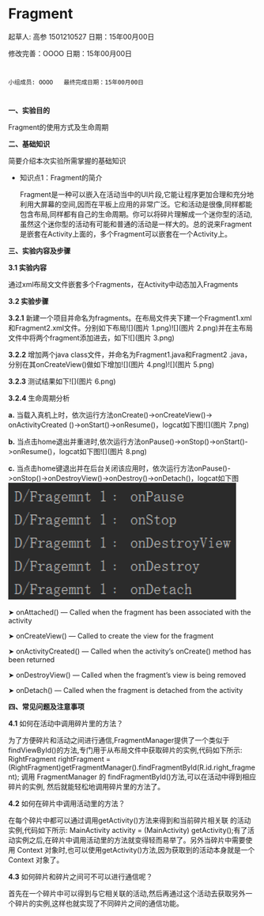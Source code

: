 # Fragment

起草人: 高参 1501210527   日期：15年00月00日

修改完善：OOOO   日期：15年00月00日
# 


    小组成员: OOOO   最终完成日期：15年00月00日
# 

**一、实验目的**

Fragment的使用方式及生命周期

**二、基础知识**

简要介绍本次实验所需掌握的基础知识
   
* 知识点1：Fragment的简介

     Fragment是一种可以嵌入在活动当中的UI片段,它能让程序更加合理和充分地利用大屏幕的空间,因而在平板上应用的非常广泛。它和活动是很像,同样都能包含布局,同样都有自己的生命周期。你可以将碎片理解成一个迷你型的活动,虽然这个迷你型的活动有可能和普通的活动是一样大的。总的说来Fragment是嵌套在Activity上面的，多个Fragment可以嵌套在一个Activity上。

**三、实验内容及步骤**

**3.1 实验内容**

通过xml布局⽂文件嵌套多个Fragments，在Activity中动态加入Fragments

**3.2 实验步骤**

**3.2.1** 新建一个项目并命名为fragments。在布局文件夹下建一个Fragment1.xml和Fragment2.xml文件。分别如下布局![](图片 1.png)![](图片 2.png)并在主布局文件中将两个fragment添加进去，如下![](图片 3.png)

**3.2.2** 增加两个java class文件，并命名为Fragment1.java和Fragment2 .java，分别在其onCreateView()做如下增加![](图片 4.png)![](图片 5.png)

**3.2.3** 测试结果如下![](图片 6.png)

**3.2.4** 生命周期分析

**a.** 当载入真机上时，依次运行方法onCreate()->onCreateView()-> onActivityCreated  ()->onStart()->onResume()，logcat如下图![](图片 7.png)

**b.** 当点击home退出并重进时,依次运行方法onPause()->onStop()->onStart()->onResume()，logcat如下图![](图片 8.png)

**c.** 当点击home键退出并在后台关闭该应用时，依次运行方法onPause()->onStop()->onDestroyView()->onDestroy()->onDetach()，logcat如下图![](9.png)

➤ onAttached() — Called when the fragment has been associated with the activity 

➤ onCreateView() — Called to create the view for the fragment

➤ onActivityCreated() — Called when the activity’s onCreate() method has been returned 

➤ onDestroyView() — Called when the fragment’s view is being removed 

➤ onDetach() — Called when the fragment is detached from the activity

**四、常见问题及注意事项**

**4.1** 如何在活动中调用碎片里的方法？

为了方便碎片和活动之间进行通信,FragmentManager提供了一个类似于findViewById()的方法,专门用于从布局文件中获取碎片的实例,代码如下所示:  RightFragment rightFragment = (RightFragment)getFragmentManager().findFragmentById(R.id.right_fragment); 调用 FragmentManager 的 findFragmentById()方法,可以在活动中得到相应碎片的实例, 然后就能轻松地调用碎片里的方法了。

**4.2** 如何在碎片中调用活动里的方法？ 

在每个碎片中都可以通过调用getActivity()方法来得到和当前碎片相关联 的活动实例,代码如下所示:  MainActivity activity = (MainActivity) getActivity();有了活动实例之后,在碎片中调用活动里的方法就变得轻而易举了。另外当碎片中需要使用 Context 对象时,也可以使用getActivity()方法,因为获取到的活动本身就是一个 Context 对象了。

**4.3** 如何碎片和碎片之间可不可以进行通信呢？ 

首先在一个碎片中可以得到与它相关联的活动,然后再通过这个活动去获取另外一个碎片的实例,这样也就实现了不同碎片之间的通信功能。
